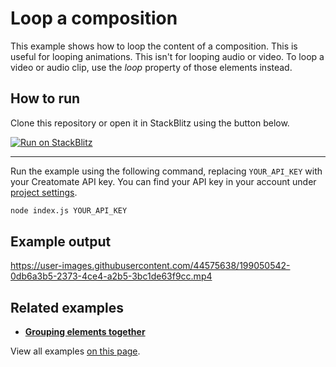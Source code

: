 # Loop a composition

This example shows how to loop the content of a composition. This is useful for looping animations. This isn't for looping audio or video. To loop a video or audio clip, use the *loop* property of those elements instead.

## How to run

Clone this repository or open it in StackBlitz using the button below.

[![Run on StackBlitz](https://user-images.githubusercontent.com/44575638/199058604-b6e5e08a-cdfd-451a-8ce9-ab7355b22786.svg)](https://stackblitz.com/github/creatomate/node-examples/tree/main/loop)

---

Run the example using the following command, replacing `YOUR_API_KEY` with your Creatomate API key. You can find your API key in your account under [project settings](https://creatomate.com/docs/api/rest-api/authentication).
```bash
node index.js YOUR_API_KEY
```

## Example output

https://user-images.githubusercontent.com/44575638/199050542-0db6a3b5-2373-4ce4-a2b5-3bc1de63f9cc.mp4

## Related examples

- **[Grouping elements together](https://github.com/creatomate/node-examples/tree/main/compositions)**

View all examples [on this page](https://github.com/creatomate/node-examples).
